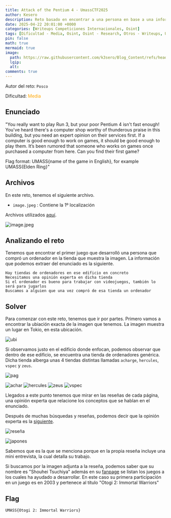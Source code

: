 ```yaml
---
title: Attack of the Pentium 4 - UmassCTF2025
author: Kesero
description: Reto basado en encontrar a una persona en base a una información.
date: 2025-04-22 20:01:00 +0000
categories: [Writeups Competiciones Internacionales, Osint]
tags: [Dificultad - Media, Osint, Osint - Research, Otros - Writeups, UmassCTF]
pin: false
math: true
mermaid: true
image:
  path: https://raw.githubusercontent.com/k3sero/Blog_Content/refs/heads/main/Competiciones_Internacionales_Writeups/2025/UmassCTF2025/Osint/Attack%20of%20the%20Pentium%204/img/2.png
  lqip: 
  alt: 
comments: true
---
```


Autor del reto: `Posco`

Dificultad: <font color=orange>Media</font>

## Enunciado

"You really want to play Run 3, but your poor Pentium 4 isn't fast enough! You've heard there's a computer shop worthy of thunderous praise in this building, but you need an expert opinion on their services first. If a computer is good enough to work on games, it should be good enough to play them. It’s been rumored that someone who works on games once purchased a computer from here. Can you find their first game?

Flag format: UMASS{name of the game in English}, for example UMASS{Elden Ring}"

## Archivos

En este reto, tenemos el siguiente archivo.

- `image.jpeg` : Contiene la 1º localización

Archivos utilizados [aquí](https://github.com/k3sero/Blog_Content/tree/main/Competiciones_Internacionales_Writeups/2025/UmassCTF2025/Osint/Attack%20of%20the%20Pentium%204).

![image.jpeg](https://raw.githubusercontent.com/k3sero/Blog_Content/refs/heads/main/Competiciones_Internacionales_Writeups/2025/UmassCTF2025/Osint/Attack%20of%20the%20Pentium%204/img/image.jpeg)

## Analizando el reto

Tenemos que encontrar el primer juego que desarrolló una persona que compró un ordenador en la tienda que muestra la imagen. La información que podemos extraer del enunciado es la siguiente.

```
Hay tiendas de ordenadores en ese edificio en concreto
Necesitamos una opinión experta en dicha tienda
Si el ordenador es bueno para trabajar con videojuegos, también lo será para jugarlos
Buscamos a alguien que una vez compró de esa tienda un ordenador
```

## Solver

Para comenzar con este reto, tenemos que ir por partes. Primero vamos a encontrar la ubiación exacta de la imagen que tenemos. La imagen muestra un lugar en Tokio, en esta ubicación.

![ubi](https://raw.githubusercontent.com/k3sero/Blog_Content/refs/heads/main/Competiciones_Internacionales_Writeups/2025/UmassCTF2025/Osint/Attack%20of%20the%20Pentium%204/img/ubicacion.png)

Si observamos justo en el edificio donde enfocan, podemos observar que dentro de ese edificio, se encuentra una tienda de ordenadores genérica. Dicha tienda alberga unas 4 tiendas distintas llamadas `acharge`, `hercules`, `vspec` y `zeus`.

![pag](https://raw.githubusercontent.com/k3sero/Blog_Content/refs/heads/main/Competiciones_Internacionales_Writeups/2025/UmassCTF2025/Osint/Attack%20of%20the%20Pentium%204/img/pagina.png)

![achar](https://raw.githubusercontent.com/k3sero/Blog_Content/refs/heads/main/Competiciones_Internacionales_Writeups/2025/UmassCTF2025/Osint/Attack%20of%20the%20Pentium%204/img/acharge.png)
![hercules](https://raw.githubusercontent.com/k3sero/Blog_Content/refs/heads/main/Competiciones_Internacionales_Writeups/2025/UmassCTF2025/Osint/Attack%20of%20the%20Pentium%204/img/hercules.png)
![zeus](https://raw.githubusercontent.com/k3sero/Blog_Content/refs/heads/main/Competiciones_Internacionales_Writeups/2025/UmassCTF2025/Osint/Attack%20of%20the%20Pentium%204/img/zeus.png)
![vspec](https://raw.githubusercontent.com/k3sero/Blog_Content/refs/heads/main/Competiciones_Internacionales_Writeups/2025/UmassCTF2025/Osint/Attack%20of%20the%20Pentium%204/img/vspec.png)

Llegados a este punto tenemos que mirar en las reseñas de cada página, una opinión experta que relacione los conceptos que se hablan en el enunciado. 

Después de muchas búsquedas y reseñas, podemos decir que la opinión experta es la [siguiente](https://pc-zeus.com/example_13.html).

![reseña](https://raw.githubusercontent.com/k3sero/Blog_Content/refs/heads/main/Competiciones_Internacionales_Writeups/2025/UmassCTF2025/Osint/Attack%20of%20the%20Pentium%204/img/rese%C3%B1a.png)

![japones](https://raw.githubusercontent.com/k3sero/Blog_Content/refs/heads/main/Competiciones_Internacionales_Writeups/2025/UmassCTF2025/Osint/Attack%20of%20the%20Pentium%204/img/japones.jpg)

Sabemos que es la que se menciona porque en la propia reseña incluye una mini entrevista, la cual detalla su trabajo.

Si buscamos por la imagen adjunta a la reseña, podemos saber que su nombre es "Shouhei Tsuchiya" además en su [fanpage](https://www.mobygames.com/person/333977/shouhei-tsuchiya/credits/) se listan los juegos a los cuales ha ayudado a desarrollar. En este caso su primera participación en un juego es en 2003 y pertenece al título "Otogi 2: Immortal Warriors"

## Flag

`UMASS{Otogi 2: Immortal Warriors}`